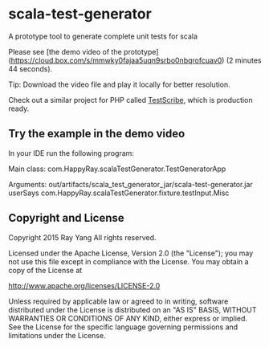 scala-test-generator
====================

A prototype tool to generate complete unit tests for scala

Please see [the demo video of the prototype] (https://cloud.box.com/s/mmwky0fajaa5uqn9srbo0nbqrofcuav0) (2 minutes 44 seconds).

Tip: Download the video file and play it locally for better resolution.

Check out a similar project for PHP called [TestScribe](https://github.com/box/TestScribe), which is production ready.

## Try the example in the demo video

In your IDE run the following program:

Main class: com.HappyRay.scalaTestGenerator.TestGeneratorApp

Arguments: out/artifacts/scala_test_generator_jar/scala-test-generator.jar userSays com.HappyRay.scalaTestGenerator.fixture.testInput.Misc

## Copyright and License

Copyright 2015 Ray Yang All rights reserved.

Licensed under the Apache License, Version 2.0 (the "License");
you may not use this file except in compliance with the License.
You may obtain a copy of the License at

   http://www.apache.org/licenses/LICENSE-2.0

Unless required by applicable law or agreed to in writing, software
distributed under the License is distributed on an "AS IS" BASIS,
WITHOUT WARRANTIES OR CONDITIONS OF ANY KIND, either express or implied.
See the License for the specific language governing permissions and
limitations under the License.
